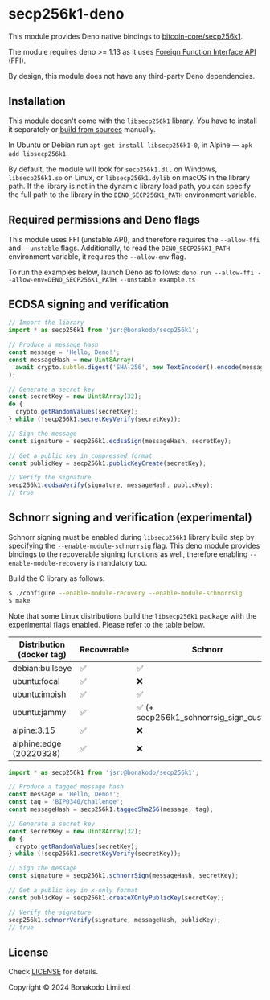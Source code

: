 # secp256k1-deno

This module provides Deno native bindings to [bitcoin-core/secp256k1](https://github.com/bitcoin-core/secp256k1).

The module requires deno >= 1.13 as it uses [Foreign Function Interface API](https://docs.deno.com/runtime/manual/runtime/ffi_api/) (FFI).

By design, this module does not have any third-party Deno dependencies.

## Installation

This module doesn't come with the `libsecp256k1` library. You have to install it separately or [build from sources](https://github.com/bitcoin-core/secp256k1#build-steps) manually.

In Ubuntu or Debian run `apt-get install libsecp256k1-0`, in Alpine — `apk add libsecp256k1`.

By default, the module will look for `secp256k1.dll` on Windows, `libsecp256k1.so` on Linux, or `libsecp256k1.dylib` on macOS in the library path. If the library is not in the dynamic library load path, you can specify the full path to the library in the `DENO_SECP256K1_PATH` environment variable.

## Required permissions and Deno flags

This module uses FFI (unstable API), and therefore requires the `--allow-ffi` and `--unstable` flags.
Additionally, to read the `DENO_SECP256K1_PATH` environment variable, it requires the `--allow-env` flag.

To run the examples below, launch Deno as follows: `deno run --allow-ffi --allow-env=DENO_SECP256K1_PATH --unstable example.ts`

## ECDSA signing and verification

```typescript
// Import the library
import * as secp256k1 from 'jsr:@bonakodo/secp256k1';

// Produce a message hash
const message = 'Hello, Deno!';
const messageHash = new Uint8Array(
  await crypto.subtle.digest('SHA-256', new TextEncoder().encode(message)),
);

// Generate a secret key
const secretKey = new Uint8Array(32);
do {
  crypto.getRandomValues(secretKey);
} while (!secp256k1.secretKeyVerify(secretKey));

// Sign the message
const signature = secp256k1.ecdsaSign(messageHash, secretKey);

// Get a public key in compressed format
const publicKey = secp256k1.publicKeyCreate(secretKey);

// Verify the signature
secp256k1.ecdsaVerify(signature, messageHash, publicKey);
// true
```

## Schnorr signing and verification (experimental)

Schnorr signing must be enabled during `libsecp256k1` library build step by specifying the `--enable-module-schnorrsig` flag. This deno module provides bindings to the recoverable signing functions as well, therefore enabling `--enable-module-recovery` is mandatory too.

Build the C library as follows:

```bash
$ ./configure --enable-module-recovery --enable-module-schnorrsig
$ make
```

Note that some Linux distributions build the `libsecp256k1` package with the experimental flags enabled. Please refer to the table below.

| Distribution (docker tag) | Recoverable        | Schnorr                                                 |
| ------------------------- | ------------------ | ------------------------------------------------------- |
| debian:bullseye           | :white_check_mark: | :white_check_mark:                                      |
| ubuntu:focal              | :white_check_mark: | :x:                                                     |
| ubuntu:impish             | :white_check_mark: | :white_check_mark:                                      |
| ubuntu:jammy              | :white_check_mark: | :white_check_mark: (+ secp256k1_schnorrsig_sign_custom) |
| alpine:3.15               | :white_check_mark: | :x:                                                     |
| alphine:edge (20220328)   | :white_check_mark: | :x:                                                     |

```typescript
import * as secp256k1 from 'jsr:@bonakodo/secp256k1';

// Produce a tagged message hash
const message = 'Hello, Deno!';
const tag = 'BIP0340/challenge';
const messageHash = secp256k1.taggedSha256(message, tag);

// Generate a secret key
const secretKey = new Uint8Array(32);
do {
  crypto.getRandomValues(secretKey);
} while (!secp256k1.secretKeyVerify(secretKey));

// Sign the message
const signature = secp256k1.schnorrSign(messageHash, secretKey);

// Get a public key in x-only format
const publicKey = secp256k1.createXOnlyPublicKey(secretKey);

// Verify the signature
secp256k1.schnorrVerify(signature, messageHash, publicKey);
// true
```

## License

Check [LICENSE](./LICENSE) for details.

Copyright © 2024 Bonakodo Limited
